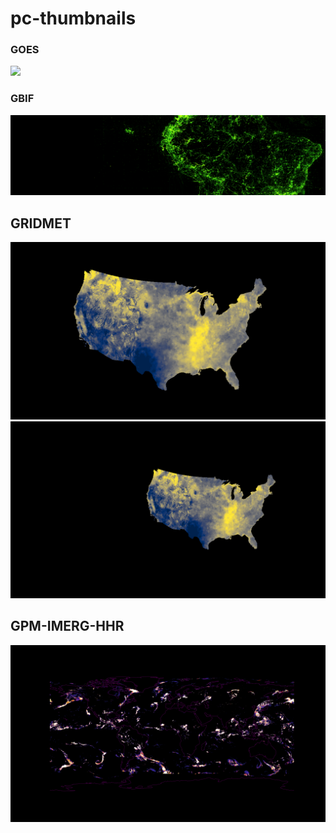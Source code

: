 # pc-thumbnails

### GOES

![](images/goes-mcmip-hero.png")

### GBIF

![](images/gbif-hero.png)

## GRIDMET

![](images/gridmet.png)
![](images/gridmet-hero.png)

## GPM-IMERG-HHR
![](images/gpm-imerg-hhr.png)
